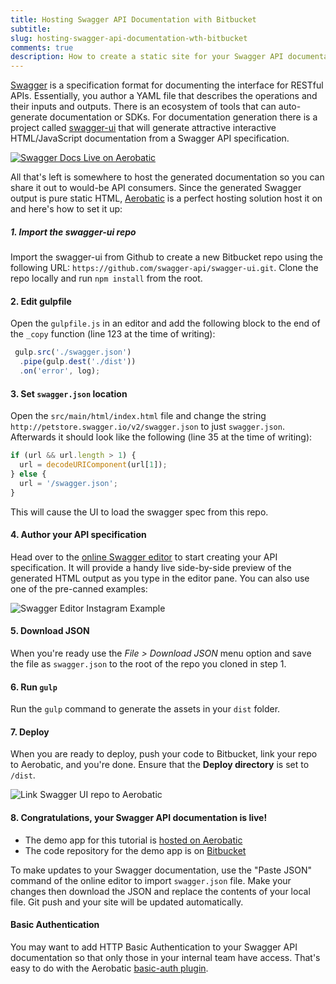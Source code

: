 ```yaml
---
title: Hosting Swagger API Documentation with Bitbucket
subtitle:
slug: hosting-swagger-api-documentation-wth-bitbucket
comments: true
description: How to create a static site for your Swagger API documentation and host it on Bitbucket and Aerobatic
---
```


[Swagger](http://swagger.io/) is a specification format for documenting the interface for RESTful APIs. Essentially, you author a YAML file that describes the operations and their inputs and outputs. There is an ecosystem of tools that can auto-generate documentation or SDKs. For documentation generation there is a project called [swagger-ui](http://swagger.io/) that will generate attractive interactive HTML/JavaScript documentation from a Swagger API specification.

<a href="http://swagger-ui.aerobatic.io/"><img class="img-responsive marketing-feature-showcase--screenshot" src="//www.aerobatic.com/media/blog/swagger/swagger-aerobatic.png" alt="Swagger Docs Live on Aerobatic" ></a>

All that's left is somewhere to host the generated documentation so you can share it out to would-be API consumers. Since the generated Swagger output is pure static HTML, [Aerobatic](/) is a perfect hosting solution host it on and here's how to set it up:


##### 1. Import the swagger-ui repo

Import the swagger-ui from Github to create a new Bitbucket repo using the following URL: `https://github.com/swagger-api/swagger-ui.git`. Clone the repo locally and run `npm install` from the root.

#### 2. Edit gulpfile
Open the `gulpfile.js` in an editor and add the following block to the end of the `_copy` function (line 123 at the time of writing):

~~~js
 gulp.src('./swagger.json')
  .pipe(gulp.dest('./dist'))
  .on('error', log);
~~~

#### 3. Set `swagger.json` location
Open the `src/main/html/index.html` file and change the string `http://petstore.swagger.io/v2/swagger.json` to just `swagger.json`. Afterwards it should look like the following (line 35 at the time of writing):

~~~js
if (url && url.length > 1) {
  url = decodeURIComponent(url[1]);
} else {
  url = '/swagger.json';
}
~~~

This will cause the UI to load the swagger spec from this repo.

#### 4. Author your API specification
Head over to the [online Swagger editor](http://editor.swagger.io) to start creating your API specification. It will provide a handy live side-by-side preview of the generated HTML output as you type in the editor pane. You can also use one of the pre-canned examples:

<img class="screenshot" src="//www.aerobatic.com/media/blog/swagger/swagger-instagram.png" alt="Swagger Editor Instagram Example" >

#### 5. Download JSON
When you're ready use the *File > Download JSON* menu option and save the file as `swagger.json` to the root of the repo you cloned in step 1.

#### 6. Run `gulp`
Run the `gulp` command to generate the assets in your `dist` folder.

#### 7. Deploy
When you are ready to deploy, push your code to Bitbucket, link your repo to Aerobatic, and you're done. Ensure that the __Deploy directory__ is set to `/dist`.

<img class="screenshot" src="//www.aerobatic.com/media/blog/swagger/link-repo.png" alt="Link Swagger UI repo to Aerobatic" >

#### 8. Congratulations, your Swagger API documentation is live!

* The demo app for this tutorial is [hosted on Aerobatic](http://swagger-ui.aerobatic.io/)
* The code repository for the demo app is on [Bitbucket](https://bitbucket.org/aerobatic/swagger-ui/src)

To make updates to your Swagger documentation, use the "Paste JSON" command of the online editor to import `swagger.json` file. Make your changes then download the JSON and replace the contents of your local file. Git push and your site will be updated automatically.

#### Basic Authentication
You may want to add HTTP Basic Authentication to your Swagger API documentation so that only those in your internal team have access. That's easy to do with the Aerobatic [basic-auth plugin](/docs/http-basic-authentication).
